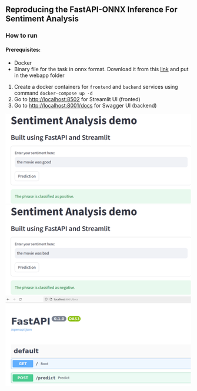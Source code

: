 ## Reproducing the FastAPI-ONNX Inference For Sentiment Analysis

### How to run

#### Prerequisites:
* Docker
* Binary file for the task in onnx format. Download it from this [link](https://github.com/kundanapillari/models/tree/master/text/machine_comprehension/roberta/model) and put in the webapp folder 

1. Create a docker containers for `frontend` and `backend` services using command `docker-compose up -d`
2. Go to [http://localhost:8502](http://localhost:8502) for Streamlit UI (fronted)
3. Go to [http://localhost:8001/docs](http://localhost:8001/docs) for Swagger UI (backend)

![sample-1](./frontend_1.png)
![sample-2](./frontend_2.png)
![sample-3](./backend.png)

